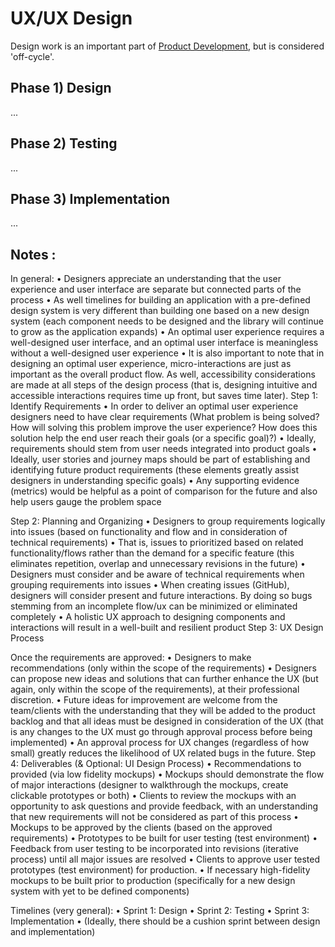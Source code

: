 # UX/UX Design

Design work is an important part of [Product Development](./product-development.html), but is considered 'off-cycle'. 

## Phase 1) Design

...

## Phase 2) Testing

...

## Phase 3) Implementation

...

## Notes :

In general:
• Designers appreciate an understanding that the user experience and user interface are separate but connected parts of the process
• As well timelines for building an application with a pre-defined design system is very different than building one based on a new design system (each component needs to be designed and the library will continue to grow as the application expands)
• An optimal user experience requires a well-designed user interface, and an optimal user interface is meaningless without a well-designed user experience
• It is also important to note that in designing an optimal user experience, micro-interactions are just as important as the overall product flow. As well, accessibility considerations are made at all steps of the design process (that is, designing intuitive and accessible interactions requires time up front, but saves time later).
Step 1: Identify Requirements
• In order to deliver an optimal user experience designers need to have clear requirements (What problem is being solved? How will solving this problem improve the user experience? How does this solution help the end user reach their goals (or a specific goal)?)
• Ideally, requirements should stem from user needs integrated into product goals
• Ideally, user stories and journey maps should be part of establishing and identifying future product requirements (these elements greatly assist designers in understanding specific goals)
• Any supporting evidence (metrics) would be helpful as a point of comparison for the future and also help users gauge the problem space

Step 2: Planning and Organizing
• Designers to group requirements logically into issues (based on functionality and flow and in consideration of technical requirements)
• That is, issues to prioritized based on related functionality/flows rather than the demand for a specific feature (this eliminates repetition, overlap and unnecessary revisions in the future)
• Designers must consider and be aware of technical requirements when grouping requirements into issues
• When creating issues (GitHub), designers will consider present and future interactions. By doing so bugs stemming from an incomplete flow/ux can be minimized or eliminated completely
• A holistic UX approach to designing components and interactions will result in a well-built and resilient product
Step 3: UX Design Process

Once the requirements are approved:
• Designers to make recommendations (only within the scope of the requirements)
• Designers can propose new ideas and solutions that can further enhance the UX (but again, only within the scope of the requirements), at their professional discretion.
• Future ideas for improvement are welcome from the team/clients with the understanding that they will be added to the product backlog and that all ideas must be designed in consideration of the UX (that is any changes to the UX must go through approval process before being implemented)
• An approval process for UX changes (regardless of how small) greatly reduces the likelihood of UX related bugs in the future.
Step 4: Deliverables (& Optional: UI Design Process)
• Recommendations to provided (via low fidelity mockups)
• Mockups should demonstrate the flow of major interactions (designer to walkthrough the mockups, create clickable prototypes or both)
• Clients to review the mockups with an opportunity to ask questions and provide feedback, with an understanding that new requirements will not be considered as part of this process
• Mockups to be approved by the clients (based on the approved requirements)
• Prototypes to be built for user testing (test environment)
• Feedback from user testing to be incorporated into revisions (iterative process) until all major issues are resolved
• Clients to approve user tested prototypes (test environment) for production.
• If necessary high-fidelity mockups to be built prior to production (specifically for a new design system with yet to be defined components)

Timelines (very general):
• Sprint 1: Design
• Sprint 2: Testing
• Sprint 3: Implementation
• (Ideally, there should be a cushion sprint between design and implementation)

